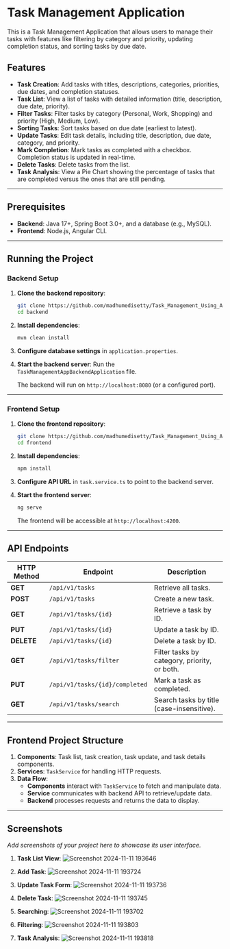 # Task Management Application

This is a Task Management Application that allows users to manage their tasks with features like filtering by category and priority, updating completion status, and sorting tasks by due date.

## Features

- **Task Creation**: Add tasks with titles, descriptions, categories, priorities, due dates, and completion statuses.
- **Task List**: View a list of tasks with detailed information (title, description, due date, priority).
- **Filter Tasks**: Filter tasks by category (Personal, Work, Shopping) and priority (High, Medium, Low).
- **Sorting Tasks**: Sort tasks based on due date (earliest to latest).
- **Update Tasks**: Edit task details, including title, description, due date, category, and priority.
- **Mark Completion**: Mark tasks as completed with a checkbox. Completion status is updated in real-time.
- **Delete Tasks**: Delete tasks from the list.
- **Task Analysis**: View a Pie Chart showing the percentage of tasks that are completed versus the ones that are still pending.

---

## Prerequisites

- **Backend**: Java 17+, Spring Boot 3.0+, and a database (e.g., MySQL).
- **Frontend**: Node.js, Angular CLI.
  
---

## Running the Project

### Backend Setup

1. **Clone the backend repository**:
   ```bash
   git clone https://github.com/madhumedisetty/Task_Management_Using_Angular_And_Spring/backend.git
   cd backend
   ```

2. **Install dependencies**:
   ```bash
   mvn clean install
   ```

3. **Configure database settings** in `application.properties`.

4. **Start the backend server**:
   Run the `TaskManagementAppBackendApplication` file.

   The backend will run on `http://localhost:8080` (or a configured port).

---

### Frontend Setup

1. **Clone the frontend repository**:
   ```bash
   git clone https://github.com/madhumedisetty/Task_Management_Using_Angular_And_Spring/frontend.git
   cd frontend
   ```

2. **Install dependencies**:
   ```bash
   npm install
   ```

3. **Configure API URL** in `task.service.ts` to point to the backend server.

4. **Start the frontend server**:
   ```bash
   ng serve
   ```

   The frontend will be accessible at `http://localhost:4200`.

---

## API Endpoints

| HTTP Method | Endpoint                      | Description                                                  |
|-------------|-------------------------------|--------------------------------------------------------------|
| **GET**     | `/api/v1/tasks`               | Retrieve all tasks.                                          |
| **POST**    | `/api/v1/tasks`               | Create a new task.                                           |
| **GET**     | `/api/v1/tasks/{id}`          | Retrieve a task by ID.                                       |
| **PUT**     | `/api/v1/tasks/{id}`          | Update a task by ID.                                         |
| **DELETE**  | `/api/v1/tasks/{id}`          | Delete a task by ID.                                         |
| **GET**     | `/api/v1/tasks/filter`        | Filter tasks by category, priority, or both.                 |
| **PUT**     | `/api/v1/tasks/{id}/completed`| Mark a task as completed.                                    |
| **GET**     | `/api/v1/tasks/search`        | Search tasks by title (case-insensitive).                    |

---

## Frontend Project Structure

1. **Components**: Task list, task creation, task update, and task details components.
2. **Services**: `TaskService` for handling HTTP requests.
3. **Data Flow**:
   - **Components** interact with `TaskService` to fetch and manipulate data.
   - **Service** communicates with backend API to retrieve/update data.
   - **Backend** processes requests and returns the data to display.

---

## Screenshots

_Add screenshots of your project here to showcase its user interface._

1. **Task List View**:
   ![Screenshot 2024-11-11 193646](https://github.com/user-attachments/assets/fc1e02ae-a688-41be-83f8-44d22e282386)

2. **Add Task**:
   ![Screenshot 2024-11-11 193724](https://github.com/user-attachments/assets/5ff08626-b151-40b0-99b2-7618d6c31dce)
   
3. **Update Task Form**:
   ![Screenshot 2024-11-11 193736](https://github.com/user-attachments/assets/7e9e43b9-f324-47e0-9cc1-53de620aca14)

4. **Delete Task**:
   ![Screenshot 2024-11-11 193745](https://github.com/user-attachments/assets/ce6b0e1c-02a5-44f6-8889-fe5be5d0f155)

5. **Searching**:
    ![Screenshot 2024-11-11 193702](https://github.com/user-attachments/assets/068cf87e-7275-4566-829b-c631435694b5)

6. **Filtering**:
   ![Screenshot 2024-11-11 193803](https://github.com/user-attachments/assets/4dac4e73-e31b-42b9-ab07-1c0a95e4ad0b)

7. **Task Analysis**:
   ![Screenshot 2024-11-11 193818](https://github.com/user-attachments/assets/cdf5c23b-557e-412e-825a-d4abb7473496)

